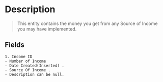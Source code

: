 # Description
> This entity contains the money you get from any Source of Income you may have implemented.
## Fields
	1. Income ID
	- Number of Income
	- Date Created(Inserted) .
	- Source Of Income . 
	- Description can be null. 

